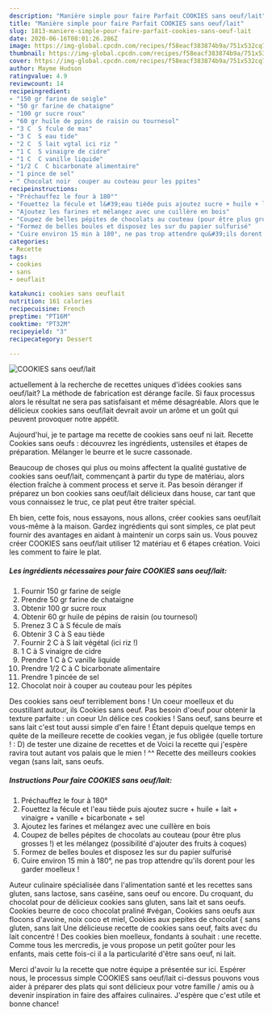 ```yaml
---
description: "Manière simple pour faire Parfait COOKIES sans oeuf/lait"
title: "Manière simple pour faire Parfait COOKIES sans oeuf/lait"
slug: 1813-maniere-simple-pour-faire-parfait-cookies-sans-oeuf-lait
date: 2020-06-16T08:01:26.286Z
image: https://img-global.cpcdn.com/recipes/f58eacf383874b9a/751x532cq70/cookies-sans-oeuflait-photo-principale-de-la-recette.jpg
thumbnail: https://img-global.cpcdn.com/recipes/f58eacf383874b9a/751x532cq70/cookies-sans-oeuflait-photo-principale-de-la-recette.jpg
cover: https://img-global.cpcdn.com/recipes/f58eacf383874b9a/751x532cq70/cookies-sans-oeuflait-photo-principale-de-la-recette.jpg
author: Mayme Hudson
ratingvalue: 4.9
reviewcount: 14
recipeingredient:
- "150 gr farine de seigle"
- "50 gr farine de chataigne"
- "100 gr sucre roux"
- "60 gr huile de ppins de raisin ou tournesol"
- "3 C  S fcule de mas"
- "3 C  S eau tide"
- "2 C  S lait vgtal ici riz "
- "1 C  S vinaigre de cidre"
- "1 C  C vanille liquide"
- "1/2 C  C bicarbonate alimentaire"
- "1 pince de sel"
- " Chocolat noir  couper au couteau pour les ppites"
recipeinstructions:
- "Préchauffez le four à 180°"
- "Fouettez la fécule et l&#39;eau tiède puis ajoutez sucre + huile + lait + vinaigre + vanille + bicarbonate + sel"
- "Ajoutez les farines et mélangez avec une cuillère en bois"
- "Coupez de belles pépites de chocolats au couteau (pour être plus grosses !) et les mélangez (possibilité d&#39;ajouter des fruits à coques)"
- "Formez de belles boules et disposez les sur du papier sulfurisé"
- "Cuire environ 15 min à 180°, ne pas trop attendre qu&#39;ils dorent pour les garder moelleux !"
categories:
- Recette
tags:
- cookies
- sans
- oeuflait

katakunci: cookies sans oeuflait 
nutrition: 161 calories
recipecuisine: French
preptime: "PT16M"
cooktime: "PT32M"
recipeyield: "3"
recipecategory: Dessert

---
```



![COOKIES sans oeuf/lait](https://img-global.cpcdn.com/recipes/f58eacf383874b9a/751x532cq70/cookies-sans-oeuflait-photo-principale-de-la-recette.jpg)

actuellement à la recherche de recettes uniques d'idées cookies sans oeuf/lait? La méthode de fabrication est dérange facile. Si faux processus alors le résultat ne sera pas satisfaisant et même désagréable. Alors que le délicieux cookies sans oeuf/lait devrait avoir un arôme et un goût qui peuvent provoquer notre appétit.

Aujourd&#39;hui, je te partage ma recette de cookies sans oeuf ni lait. Recette Cookies sans oeufs : découvrez les ingrédients, ustensiles et étapes de préparation. Mélanger le beurre et le sucre cassonade.

Beaucoup de choses qui plus ou moins affectent la qualité gustative de cookies sans oeuf/lait, commençant à partir du type de matériau, alors élection fraîche à comment process et serve it. Pas besoin déranger if préparez un bon cookies sans oeuf/lait délicieux dans house, car tant que vous connaissez le truc, ce plat peut être traiter spécial.


Eh bien, cette fois, nous essayons, nous allons, créer cookies sans oeuf/lait vous-même à la maison. Gardez ingrédients qui sont simples, ce plat peut fournir des avantages en aidant à maintenir un corps sain us. Vous pouvez créer COOKIES sans oeuf/lait utiliser 12 matériau et 6 étapes création. Voici les comment to faire le plat.

<!--inarticleads1-->

##### Les ingrédients nécessaires pour faire COOKIES sans oeuf/lait:

1. Fournir 150 gr farine de seigle
1. Prendre 50 gr farine de chataigne
1. Obtenir 100 gr sucre roux
1. Obtenir 60 gr huile de pépins de raisin (ou tournesol)
1. Prenez 3 C à S fécule de maïs
1. Obtenir 3 C à S eau tiède
1. Fournir 2 C à S lait végétal (ici riz !)
1.  1 C à S vinaigre de cidre
1. Prendre 1 C à C vanille liquide
1. Prendre 1/2 C à C bicarbonate alimentaire
1. Prendre 1 pincée de sel
1.   Chocolat noir à couper au couteau pour les pépites


Des cookies sans oeuf terriblement bons ! Un coeur moelleux et du coustillant autour, ils Cookies sans oeuf. Pas besoin d&#39;oeuf pour obtenir la texture parfaite : un coeur Un délice ces cookies ! Sans oeuf, sans beurre et sans lait c&#39;est tout aussi simple d&#39;en faire ! Étant depuis quelque temps en quête de la meilleure recette de cookies vegan, je fus obligée (quelle torture ! : D) de tester une dizaine de recettes et de Voici la recette qui j&#39;espère ravira tout autant vos palais que le mien ! ^^ Recette des meilleurs cookies vegan (sans lait, sans oeufs. 

<!--inarticleads2-->

##### Instructions Pour faire COOKIES sans oeuf/lait:

1. Préchauffez le four à 180°
1. Fouettez la fécule et l&#39;eau tiède puis ajoutez sucre + huile + lait + vinaigre + vanille + bicarbonate + sel
1. Ajoutez les farines et mélangez avec une cuillère en bois
1. Coupez de belles pépites de chocolats au couteau (pour être plus grosses !) et les mélangez (possibilité d&#39;ajouter des fruits à coques)
1. Formez de belles boules et disposez les sur du papier sulfurisé
1. Cuire environ 15 min à 180°, ne pas trop attendre qu&#39;ils dorent pour les garder moelleux !


Auteur culinaire spécialisée dans l&#39;alimentation santé et les recettes sans gluten, sans lactose, sans caséine, sans oeuf ou encore. Du croquant, du chocolat pour de délicieux cookies sans gluten, sans lait et sans oeufs. Cookies beurre de coco chocolat praliné #végan, Cookies sans oeufs aux flocons d&#39;avoine, noix coco et miel, Cookies aux pepites de chocolat { sans gluten, sans lait Une délicieuse recette de cookies sans oeuf, faits avec du lait concentré ! Des cookies bien moelleux, fondants à souhait : une recette. Comme tous les mercredis, je vous propose un petit goûter pour les enfants, mais cette fois-ci il a la particularité d&#39;être sans oeuf, ni lait. 


Merci d'avoir lu la recette que notre équipe a présentée sur ici. Espérer nous, le processus simple COOKIES sans oeuf/lait ci-dessus pouvons vous aider à préparer des plats qui sont délicieux pour votre famille / amis ou à devenir inspiration in faire des affaires culinaires. J'espère que c'est utile et bonne chance!
